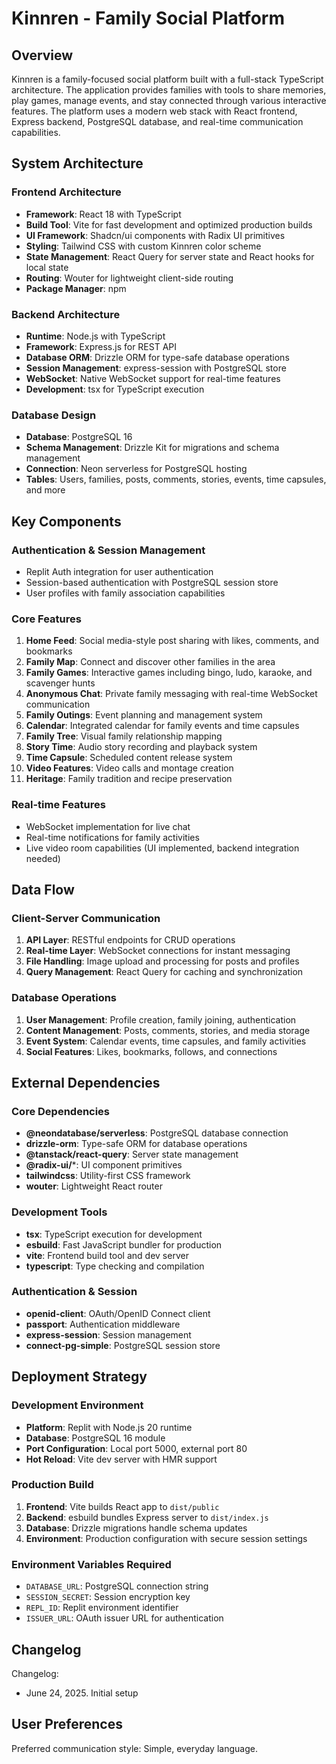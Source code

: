 # Kinnren - Family Social Platform

## Overview

Kinnren is a family-focused social platform built with a full-stack TypeScript architecture. The application provides families with tools to share memories, play games, manage events, and stay connected through various interactive features. The platform uses a modern web stack with React frontend, Express backend, PostgreSQL database, and real-time communication capabilities.

## System Architecture

### Frontend Architecture
- **Framework**: React 18 with TypeScript
- **Build Tool**: Vite for fast development and optimized production builds
- **UI Framework**: Shadcn/ui components with Radix UI primitives
- **Styling**: Tailwind CSS with custom Kinnren color scheme
- **State Management**: React Query for server state and React hooks for local state
- **Routing**: Wouter for lightweight client-side routing
- **Package Manager**: npm

### Backend Architecture
- **Runtime**: Node.js with TypeScript
- **Framework**: Express.js for REST API
- **Database ORM**: Drizzle ORM for type-safe database operations
- **Session Management**: express-session with PostgreSQL store
- **WebSocket**: Native WebSocket support for real-time features
- **Development**: tsx for TypeScript execution

### Database Design
- **Database**: PostgreSQL 16
- **Schema Management**: Drizzle Kit for migrations and schema management
- **Connection**: Neon serverless for PostgreSQL hosting
- **Tables**: Users, families, posts, comments, stories, events, time capsules, and more

## Key Components

### Authentication & Session Management
- Replit Auth integration for user authentication
- Session-based authentication with PostgreSQL session store
- User profiles with family association capabilities

### Core Features
1. **Home Feed**: Social media-style post sharing with likes, comments, and bookmarks
2. **Family Map**: Connect and discover other families in the area
3. **Family Games**: Interactive games including bingo, ludo, karaoke, and scavenger hunts
4. **Anonymous Chat**: Private family messaging with real-time WebSocket communication
5. **Family Outings**: Event planning and management system
6. **Calendar**: Integrated calendar for family events and time capsules
7. **Family Tree**: Visual family relationship mapping
8. **Story Time**: Audio story recording and playback system
9. **Time Capsule**: Scheduled content release system
10. **Video Features**: Video calls and montage creation
11. **Heritage**: Family tradition and recipe preservation

### Real-time Features
- WebSocket implementation for live chat
- Real-time notifications for family activities
- Live video room capabilities (UI implemented, backend integration needed)

## Data Flow

### Client-Server Communication
1. **API Layer**: RESTful endpoints for CRUD operations
2. **Real-time Layer**: WebSocket connections for instant messaging
3. **File Handling**: Image upload and processing for posts and profiles
4. **Query Management**: React Query for caching and synchronization

### Database Operations
1. **User Management**: Profile creation, family joining, authentication
2. **Content Management**: Posts, comments, stories, and media storage
3. **Event System**: Calendar events, time capsules, and family activities
4. **Social Features**: Likes, bookmarks, follows, and connections

## External Dependencies

### Core Dependencies
- **@neondatabase/serverless**: PostgreSQL database connection
- **drizzle-orm**: Type-safe ORM for database operations
- **@tanstack/react-query**: Server state management
- **@radix-ui/***: UI component primitives
- **tailwindcss**: Utility-first CSS framework
- **wouter**: Lightweight React router

### Development Tools
- **tsx**: TypeScript execution for development
- **esbuild**: Fast JavaScript bundler for production
- **vite**: Frontend build tool and dev server
- **typescript**: Type checking and compilation

### Authentication & Session
- **openid-client**: OAuth/OpenID Connect client
- **passport**: Authentication middleware
- **express-session**: Session management
- **connect-pg-simple**: PostgreSQL session store

## Deployment Strategy

### Development Environment
- **Platform**: Replit with Node.js 20 runtime
- **Database**: PostgreSQL 16 module
- **Port Configuration**: Local port 5000, external port 80
- **Hot Reload**: Vite dev server with HMR support

### Production Build
1. **Frontend**: Vite builds React app to `dist/public`
2. **Backend**: esbuild bundles Express server to `dist/index.js`
3. **Database**: Drizzle migrations handle schema updates
4. **Environment**: Production configuration with secure session settings

### Environment Variables Required
- `DATABASE_URL`: PostgreSQL connection string
- `SESSION_SECRET`: Session encryption key
- `REPL_ID`: Replit environment identifier
- `ISSUER_URL`: OAuth issuer URL for authentication

## Changelog

Changelog:
- June 24, 2025. Initial setup

## User Preferences

Preferred communication style: Simple, everyday language.